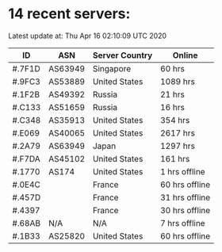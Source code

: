 # 14 recent servers:

Latest update at: Thu Apr 16 02:10:09 UTC 2020

| ID | ASN | Server Country | Online |
| -- | --- | -------------- | ------ |
| #.7F1D | AS63949 | Singapore | 60 hrs |
| #.9FC3 | AS53889 | United States | 1089 hrs |
| #.1F2B | AS49392 | Russia | 21 hrs |
| #.C133 | AS51659 | Russia | 16 hrs |
| #.C348 | AS35913 | United States | 354 hrs |
| #.E069 | AS40065 | United States | 2617 hrs |
| #.2A79 | AS63949 | Japan | 1297 hrs |
| #.F7DA | AS45102 | United States | 161 hrs |
| #.1770 | AS174 | United States | 1 hrs offline |
| #.0E4C |  | France | 60 hrs offline |
| #.457D |  | France | 31 hrs offline |
| #.4397 |  | France | 30 hrs offline |
| #.68AB | N/A | N/A | 7 hrs offline |
| #.1B33 | AS25820 | United States | 60 hrs offline |

